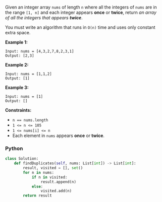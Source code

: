 Given an integer array  `nums`  of length  `n`  where all the integers of  `nums`  are in the range  `[1, n]`  and each
integer appears  **once**  or  **twice**, return  _an array of all the integers that appears  **twice**_.

You must write an algorithm that runs in `O(n)` time and uses only constant extra space.

**Example 1:**

```
Input: nums = [4,3,2,7,8,2,3,1]
Output: [2,3]
```

**Example 2:**

```
Input: nums = [1,1,2]
Output: [1]
```

**Example 3:**

```
Input: nums = [1]
Output: []
```

**Constraints:**

- `n == nums.length`
- `1 <= n <= 105`
- `1 <= nums[i] <= n`
- Each element in  `nums`  appears  **once**  or  **twice**.

### Python

```python
class Solution:
    def findDuplicates(self, nums: List[int]) -> List[int]:
        result, visited = [], set()
        for n in nums:
            if n in visited:
                result.append(n)
            else:
                visited.add(n)
        return result
```